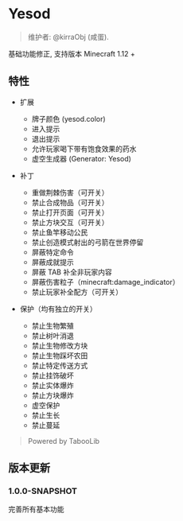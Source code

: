 # Yesod

> 维护者: @kirraObj (咸蛋).

基础功能修正, 支持版本 Minecraft 1.12 +

## 特性

+ 扩展
    + 牌子颜色 (yesod.color)
    + 进入提示
    + 退出提示
    + 允许玩家喝下带有饱食效果的药水
    + 虚空生成器 (Generator: Yesod)
+ 补丁
    + 重做荆棘伤害（可开关）
    + 禁止合成物品（可开关）
    + 禁止打开页面（可开关）
    + 禁止方块交互（可开关）
    + 禁止鱼竿移动公民
    + 禁止创造模式射出的弓箭在世界停留
    + 屏蔽特定命令
    + 屏蔽成就提示
    + 屏蔽 TAB 补全非玩家内容
    + 屏蔽伤害粒子（minecraft:damage_indicator）
    + 禁止玩家补全配方（可开关）
  
+ 保护（均有独立的开关）
    + 禁止生物繁殖
    + 禁止树叶消退
    + 禁止生物修改方块
    + 禁止生物踩坏农田
    + 禁止特定传送方式
    + 禁止挂饰破坏
    + 禁止实体爆炸
    + 禁止方块爆炸
    + 虚空保护
    + 禁止生长
    + 禁止蔓延

> Powered by TabooLib

## 版本更新

### 1.0.0-SNAPSHOT
完善所有基本功能
